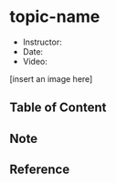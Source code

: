 # topic-name

- Instructor:
- Date:
- Video: 

[insert an image here] 

## Table of Content

## Note

## Reference 


